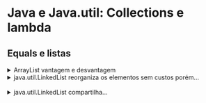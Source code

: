 # Java e Java.util: Collections e lambda

## Equals e listas

<details>
<summary>ArrayList vantagem e desvantagem</summary>
Rápida para iterar, mas se remover

```java
list.remove(1);
```
muda toda a indexação da lista  
</details>


<details>
<summary>java.util.LinkedList reorganiza os elementos sem custos porém...</summary>
Cada elemento sabe o index do anterior e do próximo. Fácil alterar.

Mas iterar é difícil pois tem que começar do início.
</details>
<br>

<details>
<summary>java.util.LinkedList compartilha...</summary>
Mesmos métodos

```java
myList.remove();
myList.size();
myList.contains();   
```

Isso é devido a interface List

```java
List<Integer> myList = new LinkedList<>(); 
```
</details>


